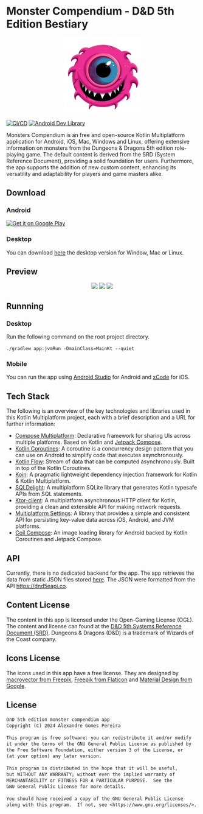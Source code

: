 # Monster Compendium - D&D 5th Edition Bestiary

<p align="center" >
    <img src="media/icon-monster-compendium.png" width ="40%"  align="center"/>
</p>

[![CI/CD](https://github.com/alexandregpereira/hunter/actions/workflows/Main.yml/badge.svg?branch=main)](https://github.com/alexandregpereira/hunter/actions/workflows/Main.yml) <a href="https://devlibrary.withgoogle.com/products/android/repos/alexandregpereira-monster-compendium" target="_blank"><img alt="Android Dev Library" src="https://img.shields.io/badge/Google%20Dev%20Library-alexandregpereira-blue?style=flat&logo=android"/></a>

Monsters Compendium is an free and open-source Kotlin Multiplatform application for Android, iOS, Mac, Windows and Linux, offering extensive information on monsters from the Dungeons & Dragons 5th edition role-playing game. The default content is derived from the SRD (System Reference Document), providing a solid foundation for users. Furthermore, the app supports the addition of new custom content, enhancing its versatility and adaptability for players and game masters alike.

## Download

### Android
<a href='https://play.google.com/store/apps/details?id=br.alexandregpereira.hunter.app&hl=en_US&gl=US&pcampaignid=pcampaignidMKT-Other-global-all-co-prtnr-py-PartBadge-Mar2515-1'><img width="20%" alt='Get it on Google Play' src='https://play.google.com/intl/en_us/badges/static/images/badges/en_badge_web_generic.png'/></a>

### Desktop
You can download [here](https://github.com/alexandregpereira/Monster-Compendium/releases) the desktop version for Window, Mac or Linux.

## Preview

<p align="center">
    <img src="media/monster-compendium.gif" width ="32%" />
    <img src="media/monster-detail-pager.gif" width ="32%" />
    <img src="media/monster-detail.gif" width ="32%" />
</p>

## Runnning
### Desktop
Run the following command on the root project directory.
```gradlew
./gradlew app:jvmRun -DmainClass=MainKt --quiet
```
### Mobile
You can run the app using [Android Studio](https://developer.android.com/studio?_gl=1*1pkmy4x*_up*MQ..&gclid=Cj0KCQjwwO20BhCJARIsAAnTIVQceG8rGFe0Y8EdcMPTFhZV4VUSSj2ugNkUxKFyFpnTttvY7EljITAaAv6WEALw_wcB&gclsrc=aw.ds) for Android and [xCode](https://developer.apple.com/xcode/) for iOS.

## Tech Stack

The following is an overview of the key technologies and libraries used in this Kotlin Multiplatform project, each with a brief description and a URL for further information:

- [Compose Multiplatform](https://www.jetbrains.com/lp/compose-multiplatform): Declarative framework for sharing UIs across multiple platforms. Based on Kotlin and [Jetpack Compose](https://developer.android.com/jetpack/compose).
- [Kotlin Coroutines](https://kotlinlang.org/docs/coroutines-guide.html): A coroutine is a concurrency design pattern that you can use on Android to simplify code that executes asynchronously.
- [Kotlin Flow](https://kotlinlang.org/docs/flow.html): Stream of data that can be computed asynchronously. Built in top of the Kotlin Coroutines.
- [Koin](https://github.com/InsertKoinIO/koin): A pragmatic lightweight dependency injection framework for Kotlin & Kotlin Multiplatform.
- [SQLDelight](https://github.com/cashapp/sqldelight): A multiplatform SQLite library that generates Kotlin typesafe APIs from SQL statements.
- [Ktor-client](https://github.com/ktorio/ktor): A multiplatform asynchronous HTTP client for Kotlin, providing a clean and extensible API for making network requests.
- [Multiplatform Settings](https://github.com/russhwolf/multiplatform-settings): A library that provides a simple and consistent API for persisting key-value data across iOS, Android, and JVM platforms.
- [Coil Compose](https://coil-kt.github.io/coil/compose): An image loading library for Android backed by Kotlin Coroutines and Jetpack Compose.

## API

Currently, there is no dedicated backend for the app. The app retrieves the data from static JSON files stored [here](https://github.com/alexandregpereira/hunter-api). The JSON were formatted from the API https://dnd5eapi.co.

## Content License

The content in this app is licensed under the Open-Gaming License (OGL). The content and license can found at the [D&D 5th Systems Reference Document (SRD)](https://dnd.wizards.com/resources/systems-reference-document). Dungeons & Dragons (D&D) is a trademark of Wizards of the Coast company.

## Icons License

The icons used in this app have a free license. They are designed by [macrovector from Freepik](https://www.freepik.com/macrovector), [Freepik from Flaticon](https://www.flaticon.com/authors/freepik) and [Material Design from Google](https://github.com/google/material-design-icons/blob/master/LICENSE).

## License

    DnD 5th edition monster compendium app
    Copyright (C) 2024 Alexandre Gomes Pereira

    This program is free software: you can redistribute it and/or modify
    it under the terms of the GNU General Public License as published by
    the Free Software Foundation, either version 3 of the License, or
    (at your option) any later version.

    This program is distributed in the hope that it will be useful,
    but WITHOUT ANY WARRANTY; without even the implied warranty of
    MERCHANTABILITY or FITNESS FOR A PARTICULAR PURPOSE.  See the
    GNU General Public License for more details.

    You should have received a copy of the GNU General Public License
    along with this program.  If not, see <https://www.gnu.org/licenses/>.
